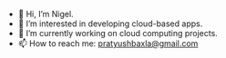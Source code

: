 - 👋 Hi, I’m Nigel.
- 👀 I’m interested in developing cloud-based apps.
- 🌱 I’m currently working on cloud computing projects.
- 📫 How to reach me: pratyushbaxla@gmail.com

<!---
nigel-sys/nigel-sys is a ✨ special ✨ repository because its `README.md` (this file) appears on your GitHub profile.
You can click the Preview link to take a look at your changes.
--->
